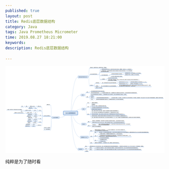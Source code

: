 ```yaml
---
published: true
layout: post
title: Redis底层数据结构
category: Java
tags: Java Prometheus Micrometer
time: 2019.08.27 18:21:00
keywords: 
description: Redis底层数据结构

---
```


![图片链接](/public/img/posts/java/RedisStruct.png)

纯粹是为了随时看